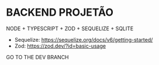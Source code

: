 # BACKEND PROJETÃO

NODE + TYPESCRIPT + ZOD + SEQUELIZE + SQLITE

-   Sequelize: https://sequelize.org/docs/v6/getting-started/
-   Zod: https://zod.dev/?id=basic-usage

GO TO THE DEV BRANCH
